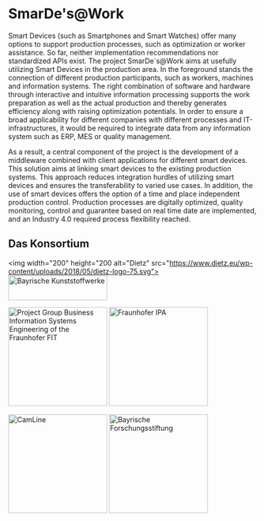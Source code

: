 # SmarDe's@Work

Smart Devices (such as Smartphones and Smart Watches) offer many options to support production processes, such as optimization or worker assistance. So far, neither implementation recommendations nor standardized APIs exist. The project SmarDe´s@Work aims at usefully utilizing Smart Devices in the production area. In the foreground stands the connection of different production participants, such as workers, machines and information systems. The right combination of software and hardware through interactive and intuitive information processing supports the work preparation as well as the actual production and thereby generates efficiency along with raising optimization potentials. In order to ensure a broad applicability for different companies with different processes and IT-infrastructures, it would be required to integrate data from any information system such as ERP, MES or quality management. 

As a result, a central component of the project is the development of a middleware combined with client applications for different smart devices. This solution aims at linking smart devices to the existing production systems. This approach reduces integration hurdles of utilizing smart devices and ensures the transferability to varied use cases. In addition, the use of smart devices offers the option of a time and place independent production control. Production processes are digitally optimized, quality monitoring, control and guarantee based on real time date are implemented, and an Industry 4.0 required process flexibility reached.


## Das Konsortium 

<img width="200" height="200 alt="Dietz" src="https://www.dietz.eu/wp-content/uploads/2018/05/dietz-logo-75.svg"> <img height="50" width="200" alt="Bayrische Kunststoffwerke" src="https://www.bkw-selb.de/bkw_cms/wp-content/uploads/2015/03/bkw-logo-300x33.png">

<img width="200" alt="Project Group Business Information Systems Engineering of the Fraunhofer FIT" src="https://fim-rc.de/wp-content/uploads/logo_fraunhofer.svg"> <img width="200" alt="Fraunhofer IPA" src="https://www.ipa.fraunhofer.de/content/dam/ipa/ipa.svg">

<img width="200" alt="CamLine" src="https://www.camline.com/fileadmin/templates/img/camline-logo.png">

<img width="200" alt="Bayrische Forschungsstiftung" src="https://www.bayfor.org/mount_media/images/veranstaltungen/news_bildupload1a_081020Logo_BFS_neu_0de9cf2de91fb5193662edeaf8f4318e.jpg">
